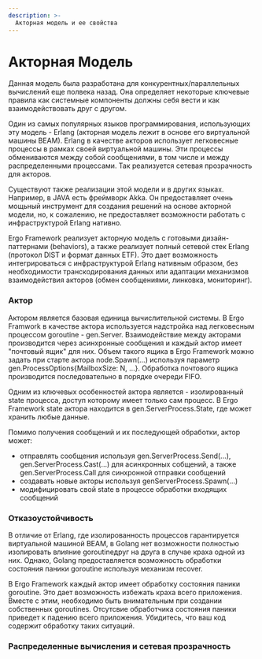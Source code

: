 ```yaml
---
description: >-
  Акторная модель и ее свойства
---
```


# Акторная Модель

Данная модель была разработана для конкурентных/параллельных вычислений еще полвека назад. Она определяет некоторые ключевые правила как системные компоненты должны себя вести и как взаимодействовать друг с другом.

Один из самых популярных языков программирования, использующих эту модель - Erlang (акторная модель лежит в основе его виртуальной машины BEAM). Erlang в качестве акторов использует легковесные процессы в рамках своей виртуальной машины. Эти процессы обмениваются между собой сообщениями, в том числе и между распределенными процессами. Так реализуется сетевая прозрачность для акторов.

Существуют также реализации этой модели и в других языках. Например, в JAVA есть фреймворк Akka. Он предоставляет очень мощьный инструмент для создания решений на основе акторной модели, но, к сожалению, не предоставляет возможности работать с инфраструктурой Erlang нативно.

Ergo Framework реализует акторную модель с готовыми дизайн-паттернами (behaviors), а также реализует полный сетевой стек Erlang (протокол DIST и формат данных ETF). Это дает возможность интегрироваться с инфраструктурой Erlang нативным образом, без необходимости транскодирования данных или адаптации механизмов взаимодействия акторов (обмен сообщениями, линковка, мониторинг).

### Актор

Актором является базовая единица вычислительной системы. В Ergo Framwork в качестве актора используется надстройка над легковесным процессом goroutine - gen.Server. Взаимодействие между акторами производится через асинхронные сообщения и каждый актор имеет "почтовый ящик" для них. Объем такого ящика в Ergo Framework можно задать при старте актора node.Spawn(...) используя параметр gen.ProcessOptions{MailboxSize: N, ...}. Обработка почтового ящика производится последовательно в порядке очереди FIFO.

Одним из ключевых особенностей актора является - изолированный state процесса, доступ которому имеет только сам процесс. В Ergo Framework state актора находится в gen.ServerProcess.State, где может хранить любые данные.

Помимо получения сообщений и их последующей обработки, актор может:

 - отправлять сообщения используя  gen.ServerProcess.Send(...), gen.ServerProcess.Cast(...) для асинхронных собщений, а также gen.ServerProcess.Call для синхронной отправки сообщений
 - создавать новые акторы используя genServerProcess.Spawn(...)
 - модифицировать свой state в процессе обработки входящих сообщений

### Отказоустойчивость

В отличие от Erlang, где изолированность процессов гарантируется виртуальной машиной BEAM, в Golang нет возможности полностью изолировать влияние goroutineдруг на друга в случае краха одной из них. Однако, Golang предоставляется возможность обработки состояния паники goroutine используя механизм recover.

В Ergo Framework каждый актор имеет обработку состояния паники goroutine. Это дает возможность избежать краха всего приложения. Вместе с этим, необходимо быть внимательным при создании собственных goroutines. Отсутсвие обработчика состояния паники приведет к падению всего приложения. Убидитесь, что ваш код содержит обработку таких ситуаций.

### Распределенные вычисления и сетевая прозрачность
